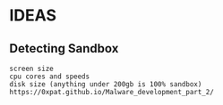 # IDEAS

## Detecting Sandbox
	screen size
	cpu cores and speeds
	disk size (anything under 200gb is 100% sandbox)
	https://0xpat.github.io/Malware_development_part_2/